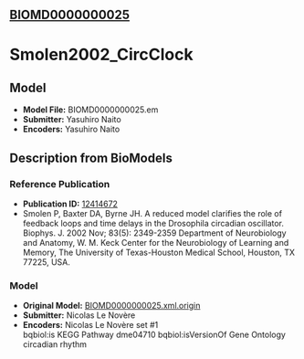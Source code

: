 [BIOMD0000000025](http://www.ebi.ac.uk/biomodels-main/BIOMD0000000025)
----------------------------------------------------------------------
Smolen2002_CircClock
======================================================================

Model
-----

* **Model File:** BIOMD0000000025.em
* **Submitter:** Yasuhiro Naito
* **Encoders:** Yasuhiro Naito

Description from BioModels
--------------------------

### Reference Publication

* **Publication ID:** [12414672](http://www.ncbi.nlm.nih.gov/pubmed/12414672)
* Smolen P, Baxter DA, Byrne JH. 
A reduced model clarifies the role of feedback loops and time delays in the Drosophila circadian oscillator. 
Biophys. J. 2002 Nov; 83(5): 2349-2359 
Department of Neurobiology and Anatomy, W. M. Keck Center for the Neurobiology of Learning and Memory, The University of Texas-Houston Medical School, Houston, TX 77225, USA.  

### Model

* **Original Model:** [BIOMD0000000025.xml.origin](http://www.ebi.ac.uk/biomodels/models-main/publ/BIOMD0000000025/BIOMD0000000025.xml.origin)
* **Submitter:** Nicolas Le Novère
* **Encoders:**  Nicolas Le Novère
set #1	
bqbiol:is	KEGG Pathway dme04710
bqbiol:isVersionOf	Gene Ontology circadian rhythm
